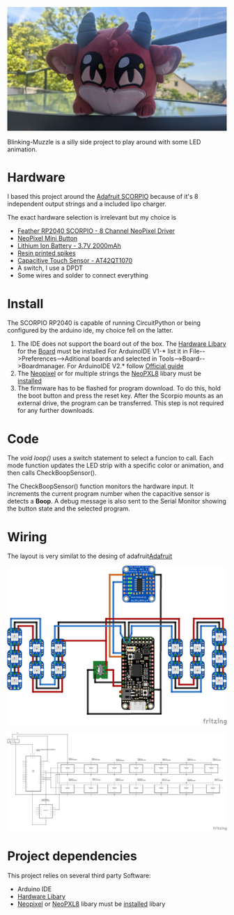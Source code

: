 <p align="center">
<img src="/doc/images/Projekt_Logo.jpg" width="600">
</p>

Blinking-Muzzle is a silly side project to play around with some LED animation.

# Hardware

I based this project around the [Adafruit SCORPIO](https://github.com/adafruit/Adafruit-Feather-RP2040-SCORPIO-PCB) because of it's 8 independent output strings and a included lipo charger.

The exact hardware selection is irrelevant but my choice is

- [Feather RP2040 SCORPIO - 8 Channel NeoPixel Driver](https://www.adafruit.com/product/5650)
- [NeoPixel Mini Button](https://www.adafruit.com/product/4356)
- [Lithium Ion Battery - 3.7V 2000mAh](https://www.adafruit.com/product/2011)
- [Resin printed spikes](https://cad.onshape.com/documents/40bc9dfccdbb5360ae246c25/w/3191a320dfa877ba2eaf8838/e/0eacd3ec2333142fc41c1fc5)
- [Capacitive Touch Sensor - AT42QT1070](https://www.adafruit.com/product/1362)
- A switch, I use a DPDT
- Some wires and solder to connect everything


# Install

The SCORPIO RP2040 is capable of running CircuitPython or being configured by the arduino ide, my choice fell on the latter.
1. The IDE does not support the board out of the box.
    The [Hardware Libary](https://github.com/earlephilhower/arduino-pico) for the [Board](https://github.com/earlephilhower/arduino-pico/releases/download/global/package_rp2040_index.json) must be  installed
    For ArduinoIDE V1-* list it in File-->Preferences-->Aditional boards and selected in Tools-->Board-->Boardmanager.
    For ArduinoIDE V2.* follow [Official guide](https://docs.arduino.cc/software/ide-v1/tutorials/installing-libraries/)
2. The [Neopixel](https://github.com/adafruit/Adafruit_NeoPixel) or for multiple strings the [NeoPXL8](https://github.com/adafruit/Adafruit_NeoPXL8) libary must be [installed](https://docs.arduino.cc/software/ide-v1/tutorials/installing-libraries/)
3. The firmware has to be flashed for program download.
    To do this, hold the boot button and press the reset key.
    After the Scorpio mounts as an external drive, the program can be transferred.
    This step is not required for any further downloads.
    
# Code

The *void loop()* uses a switch statement to select a funcion to call.
Each mode function updates the LED strip with a specific color or animation, and then calls CheckBoopSensor().

The CheckBoopSensor() function monitors the hardware input.
It increments the current program number when the capacitive sensor is detects a **Boop**.
A debug message is also sent to the Serial Monitor showing the button state and the selected program.

# Wiring

The layout is very similat to the desing of adafruit[Adafruit](https://learn.adafruit.com/introducing-feather-rp2040-scorpio/lipoly-battery-jst)
<p align="center">
<img src="/doc/images/Wiring-Breadboard.png" width="600">
</p>
<p align="center">
<img src="/doc/images/Wiring-Schematic.svg" width="600">
</p>

# Project dependencies

This project relies on several third party Software:

- Arduino IDE
- [Hardware Libary](https://github.com/earlephilhower/arduino-pico)
- [Neopixel](https://github.com/adafruit/Adafruit_NeoPixel) or [NeoPXL8](https://github.com/adafruit/Adafruit_NeoPXL8) libary must be [installed](https://docs.arduino.cc/software/ide-v1/tutorials/installing-libraries/) libary

